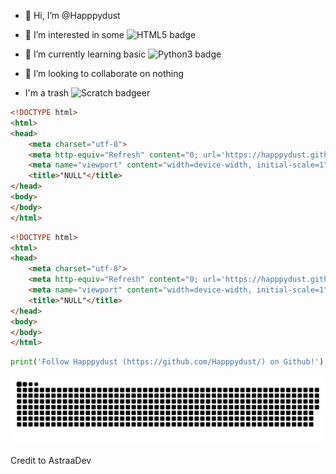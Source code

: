 - 👋 Hi, I’m @Happpydust
- 👀 I’m interested in some <img src="https://img.shields.io/badge/HTML5-E34F26.svg?style=for-the-badge&logo=HTML5&logoColor=white" alt="HTML5 badge">
- 🌱 I’m currently learning basic <img src="https://img.shields.io/badge/Python-3776AB.svg?style=for-the-badge&logo=Python&logoColor=white" alt="Python3 badge">

- 💞️ I’m looking to collaborate on nothing

- I'm a trash ![Scratch badge](https://img.shields.io/badge/Scratch-4D97FF.svg?style=for-the-badge&logo=Scratch&logoColor=white)er
```html
<!DOCTYPE html>
<html>
<head>
	<meta charset="utf-8">
	<meta http-equiv="Refresh" content="0; url='https://happpydust.github.io/happpydusts-prime-project'" />
	<meta name="viewport" content="width=device-width, initial-scale=1">
	<title>"NULL"</title>
</head>
<body>
</body>
</html>
```
```html
<!DOCTYPE html>
<html>
<head>
	<meta charset="utf-8">
	<meta http-equiv="Refresh" content="0; url='https://happpydust.github.io/'" />
	<meta name="viewport" content="width=device-width, initial-scale=1">
	<title>"NULL"</title>
</head>
<body>
</body>
</html>
```
```python
print('Follow Happpydust (https://github.com/Happpydust/) on Github!')
```
<a href="https://happpydust.github.io/happpydusts-prime-project" target="_blank"><img src="github_contributions_chart_snake.svg" alt="snake"></a>

Credit to AstraaDev
<!---
Happpydust/Happpydust is a ✨ special ✨ repository because its `README.md` (this file) appears on your GitHub profile.
You can click the Preview link to take a look at your changes.
https://home.aveek.io/GitHub-Profile-Badges/ is profile badge link
--->

